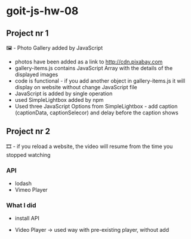 # goit-js-hw-08

## Project nr 1

:framed_picture: - Photo Gallery added by JavaScript

- photos have been added as a link to http://cdn.pixabay.com
- gallery-items.js contains JavaScript Array with the details of the displayed images
- code is functional - if you add another object in gallery-items.js it will display on website without change JavaScript file
- JavaScript is added by single operation
- used SimpleLightbox added by npm 
- Used three JavaScript Options from SimpleLightbox - add caption (captionData, captionSelecor) and delay before the caption shows


## Project nr 2
:film_strip: - if you reload a website, the video will resume from the time you stopped watching

### API
- lodash
- Vimeo Player

### What I did
- install API

- Video Player -> used way with pre-existing player, without add <script> in html
                  used method .on to add an event listener (timeupdate)
                  saved timeupdate in localStorage, data is JSON.stringify
- lodash ->       timeupdates every one second 











# Parcel boilerplate

## Kroki do uruchomienia:

1. Pobrać repozytorium na komputer, `git clone https://github.com/q-nick/goit8.git`
2. Uruchomić `npm ci` w linii komend (zainstalować pakiety, powinien pojawić się folder node_modules)
3. Serwer deweloperski uruchamia się wyłącznie komendą: `npm run dev`. Liveserver i inne usługi nie nadają się do zadań 8,9 itd
4. Po odpaleniu powyższej komendy nalezy wejść na http://localhost:1234 na którym odpalany jest serwer parcel

## Standardowe problemy:

Nie należy używać `type="module"` w definiowaniu skryptów js - jest to błąd uniemożliwiający poprawne działanie parcela.
